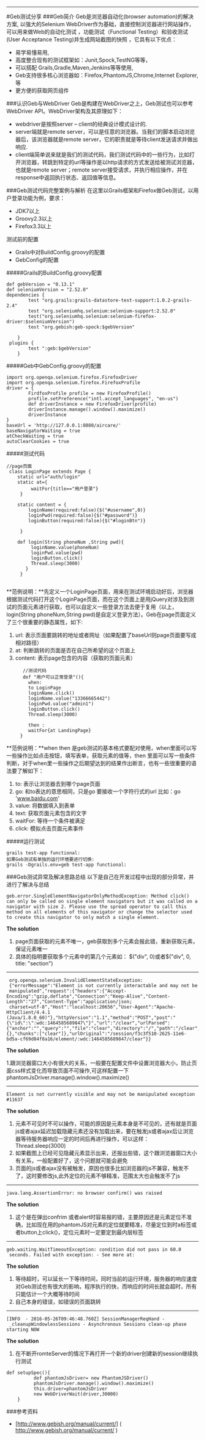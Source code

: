 
***
#Geb测试分享
###Geb简介
Geb是浏览器自动化(browser automation)的解决方案, 以强大的Selenium WebDriver作为基础，直接控制浏览器进行网站操作，可以用来做Web的自动化测试 ，功能测试（Functional Testing）和验收测试(User Acceptance Testing)并生成网站截图的快照 ，它具有以下优点：
* 易学易懂易用,
* 高度整合现有的测试框架如：Junit,Spock,TestNG等等，
* 可以搭配 Grails,Gradle,Maven,Jenkins等等使用,
* Geb支持很多核心浏览器如：Firefox,PhantomJS,Chrome,Internet Explorer,等
* 更方便的获取网页组件 


###认识Geb与WebDriver
Geb是构建在WebDriver之上，Geb测试也可以参考WebDriver API。WebDriver架构及其原理如下：
* webdriver是按照server – client的经典设计模式设计的.
* server端就是remote server，可以是任意的浏览器。当我们的脚本启动浏览器后，该浏览器就是remote server，它的职责就是等待client发送请求并做出响应.
* client端简单说来就是我们的测试代码，我们测试代码中的一些行为，比如打开浏览器，转跳到特定的url等操作是以http请求的方式发送给被测试浏览器，也就是remote server；remote server接受请求，并执行相应操作，并在response中返回执行状态、返回值等信息。


###Geb测试代码完整案例与解析
 在这里以Grails框架和Firefox做Geb测试，以用户登录功能为例，要求：
 * JDK7以上
 * Groovy2.3以上
 * Firefox3.3以上
 
测试前的配置

* Grails中对BuildConfig.groovy的配置
* GebConfig的配置
 
#####Grails的BuildConfig.groovy配置
```
def gebVersion = "0.13.1"
def seleniumVersion = "2.52.0"
dependencies {       
        test "org.grails:grails-datastore-test-support:1.0.2-grails-2.4"
        test "org.seleniumhq.selenium:selenium-support:2.52.0"
        test("org.seleniumhq.selenium:selenium-firefox-driver:$seleniumVersion")        
        test "org.gebish:geb-spock:$gebVersion"       
        
    }
 plugins {      
        test ":geb:$gebVersion"
    }
```
#####Geb中GebConfig.groovy的配置
```
import org.openqa.selenium.firefox.FirefoxDriver
import org.openqa.selenium.firefox.FirefoxProfile
driver = {
        FirdfoxProfile profile = new FirefoxProfile()
        profile.setPreference("intl.accept_languages", "en-us")
        def driverInstance = new FirefoxDriver(profile)
        driverInstance.manage().window().maximize()
        driverInstance
}
baseUrl = 'http://127.0.0.1:8080/aircare/'
baseNavigatorWaiting = true
atCheckWaiting = true
autoClearCookies = true
```
#####测试代码
```
//page页面  
 class LoginPage extends Page {
    static url="auth/login"
    static at={
         waitFor{title=="用户登录"}
     }
     
    static content = {
        loginName(required:false){$("#username",0)}
        loginPwd(required:false){$("#password")}
        loginButton(required:false){$("#loginBtn")}
 
     }
     
    def login(String phoneNum ,String pwd){
         loginName.value(phoneNum)
         loginPwd.value(pwd)
         loginButton.click()
         Thread.sleep(3000)   
       }
     }
 
 ```
 **范例说明：**先定义一个LoginPage页面，用来在测试环境启动好后，浏览器根据测试代码打开这个LoginPage页面，而在这个页面上是用jQuery对涉及到测试的页面元素进行获取，也可以自定义一些登录方法去便于复用（以上，login(String phoneNum,String pwd)是自定义登录方法）。Geb在page页面定义了三个很重要的静态属性，如下:
   1. url: 表示页面要跳转的地址或者网址（如果配置了baseUrl则page页面要写成相对路径）
   2. at: 判断跳转的页面是否在自己所希望的这个页面上
   3. content: 表示page包含的内容（获取的页面元素）


```    
      //测试代码 
      def "用户可以正常登录"(){
        when:
        to LoginPage
        loginName.click()
        loginName.value("13366665442")
        loginPwd.value("admin1")
        loginButton.click()
        Thread.sleep(3000)

        then :
        waitFor{at LandingPage}
     }
```
**范例说明：**when then 是geb测试的基本格式要配对使用，when里面可以写一些操作比如点击按钮，填写表单，获取元素的值等，then 里面可以写一些条件判断，对于when里一些操作之后期望达到的结果作出断言，也有一些很重要的语法要了解如下：

1. to: 表示让浏览器去到哪个page页面
2. go: 和to表达的意思相同，只是go 要接收一个字符行式的url 比如：go 'www.baidu.com'
3. value: 将数据填入到表单
4. text: 获取页面元素包含的文字
5. waitFor: 等待一个条件被满足
6. click: 模拟点击页面元素事件

#####运行测试
```
grails test-app functional:
如果Geb测试有单独的运行环境要进行切换:
grails -Dgrails.env=geb test-app functional:
```

###Geb测试异常及解决思路总结
以下是自己在开发过程中出现的部分异常，并进行了解决与总结

 ``` 
 geb.error.SingleElementNavigatorOnlyMethodException: Method click()
 can only be called on single element navigators but it was called on a
 navigator with size 2. Please use the spread operator to call this
 method on all elements of this navigator or change the selector used
 to create this navigator to only match a single element. 
 ```

 
 **The solution**

 1. page页面获取的元素不唯一，geb获取到多个元素会报此错，重新获取元素，保证元素唯一
 2. 具体的指明要获取多个元素中的第几个元素如： $("div", 0)或者$("div", 0, title: "section")

----------


```
 org.openqa.selenium.InvalidElementStateException:   
 {"errorMessage":"Element is not currently interactable and may not be 
 manipulated","request":{"headers":{"Accept-Encoding":"gzip,deflate","Connection":"Keep-Alive","Content-Length":"27","Content-Type":"application/json;
 charset=utf-8","Host":"localhost:20656","User-Agent":"Apache-HttpClient/4.4.1    (Java/1.8.0_60)"},"httpVersion":"1.1","method":"POST","post":"{\"id\":\":wdc:1464585689847\"}","url":"/clear","urlParsed":{"anchor":"","query":"","file":"clear","directory":"/","path":"/clear","relative":"/clear","port":"","host":"","password":"","user":"","userInfo":"","authority":"","protocol":"","source":"/clear","queryKey":{},"chunks":["clear"]},"urlOriginal":"/session/f3c3f510-2625-11e6-bd5a-cf69d84f8a16/element/:wdc:1464585689847/clear"}} 
``` 


 **The solution**

 1.跟浏览器窗口大小有很大的关系，一般要在配置文件中设置浏览器大小，防止页面css样式变化而导致页面不可操作,可这样配置一下             phantomJsDriver.manage().window().maximize()

----------

``` 
Element is not currently visible and may not be manipulated exception  #11637
```

  **The solution**

 1. 元素不可见时不可以操作，可能的原因是元素本身是不可见的，还有就是页面js或者ajax延迟加载隐藏元素还没有加载出来，要在触发js或者ajax后让浏览器等待服务器响应一定的时间后再进行操作，可以这样：Thread.sleep(3000)
 2. 如果截图上已经可见隐藏元素显示出来，还报出些错，这个跟浏览器窗口大小有关系，一般配置好了，这个问题就可能会避免
 3. 页面的js或者ajax没有被触发，原因也很多比如浏览器的js不兼容，触发不了，这时要修改js,此外定位的元素不够精准，范围太大也会触发不了js

    

----------


 

``` 
java.lang.AssertionError: no browser confirm() was raised  
```

**The solution**

 1. 这个是在弹出confrim 或者alert时容易报的错，主要原因还是元素定位不准确，比如现在用的phantomJS对元素的定位就要精准，尽量定位到时a标签或者button上click()，定位元素时一定要定到最内层标签

----------


  

```  
geb.waiting.WaitTimeoutException: condition did not pass in 60.0   
 seconds. Failed with exception: - See more at: 
 ```

**The solution**

1. 等待超时，可以延长一下等待时间，同时当前的运行环境，服务器的响应速度对Geb测试也有很大的影响，程序执行的快，而响应的时间长就会超时，所有只能估计一个大概等待时间
2. 自己本身的错误，如错误的页面跳转

----------


 

```  
[INFO  - 2016-05-26T09:46:48.760Z] SessionManagerReqHand -   
 _cleanupWindowlessSessions - Asynchronous Sessions clean-up phase starting NOW 
 ```

**The solution**

1. 在不断开romteServer的情况下再打开一个新的driver创建新的session继续执行测试   
```  
def setupSpec(){  
          def phantomJsDriver= new PhantomJSDriver()   
          phantomJsDriver.manage().window().maximize()       
          this.driver=phantomJsDriver      
          new WebDriverWait(driver,30000)  
    }  
```
###参考资料
* [http://www.gebish.org/manual/current/] ( http://www.gebish.org/manual/current/ )
